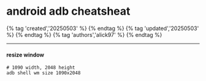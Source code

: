 # android adb cheatsheat

{% tag 'created','20250503' %} {% endtag %} {% tag 'updated','20250503' %} {% endtag %} {% tag 'authors','alick97' %} {% endtag %}

---


#### resize window
```
# 1090 width, 2048 height
adb shell wm size 1090x2048

```

